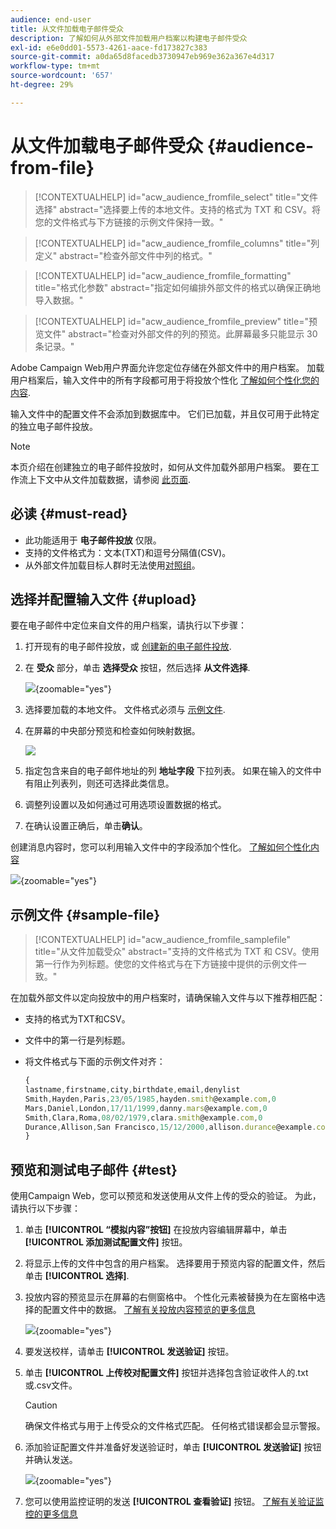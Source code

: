 ```yaml
---
audience: end-user
title: 从文件加载电子邮件受众
description: 了解如何从外部文件加载用户档案以构建电子邮件受众
exl-id: e6e0dd01-5573-4261-aace-fd173827c383
source-git-commit: a0da65d8facedb3730947eb969e362a367e4d317
workflow-type: tm+mt
source-wordcount: '657'
ht-degree: 29%

---
```


# 从文件加载电子邮件受众 {#audience-from-file}

>[!CONTEXTUALHELP]
>id="acw_audience_fromfile_select"
>title="文件选择"
>abstract="选择要上传的本地文件。支持的格式为 TXT 和 CSV。将您的文件格式与下方链接的示例文件保持一致。"

>[!CONTEXTUALHELP]
>id="acw_audience_fromfile_columns"
>title="列定义"
>abstract="检查外部文件中列的格式。"

>[!CONTEXTUALHELP]
>id="acw_audience_fromfile_formatting"
>title="格式化参数"
>abstract="指定如何编排外部文件的格式以确保正确地导入数据。"

>[!CONTEXTUALHELP]
>id="acw_audience_fromfile_preview"
>title="预览文件"
>abstract="检查对外部文件的列的预览。此屏幕最多只能显示 30 条记录。"

Adobe Campaign Web用户界面允许您定位存储在外部文件中的用户档案。 加载用户档案后，输入文件中的所有字段都可用于将投放个性化 [了解如何个性化您的内容](../personalization/personalize.md).

输入文件中的配置文件不会添加到数据库中。 它们已加载，并且仅可用于此特定的独立电子邮件投放。

>[!NOTE]
>
>本页介绍在创建独立的电子邮件投放时，如何从文件加载外部用户档案。 要在工作流上下文中从文件加载数据，请参阅 [此页面](../workflows/activities/load-file.md).

## 必读 {#must-read}

* 此功能适用于 **电子邮件投放** 仅限。
* 支持的文件格式为：文本(TXT)和逗号分隔值(CSV)。
* 从外部文件加载目标人群时无法使用[对照组](control-group.md)。

## 选择并配置输入文件 {#upload}

要在电子邮件中定位来自文件的用户档案，请执行以下步骤：

1. 打开现有的电子邮件投放，或 [创建新的电子邮件投放](../email/create-email.md).
1. 在 **受众** 部分，单击 **选择受众** 按钮，然后选择 **从文件选择**.

   ![](assets/select-from-file.png){zoomable=&quot;yes&quot;}

1. 选择要加载的本地文件。 文件格式必须与 [示例文件](#sample-file).
1. 在屏幕的中央部分预览和检查如何映射数据。

   ![](assets/select-from-file-map.png)

1. 指定包含来自的电子邮件地址的列 **地址字段** 下拉列表。 如果在输入的文件中有阻止列表列，则还可选择此类信息。
1. 调整列设置以及如何通过可用选项设置数据的格式。
1. 在确认设置正确后，单击&#x200B;**确认**。

创建消息内容时，您可以利用输入文件中的字段添加个性化。 [了解如何个性化内容](../personalization/personalize.md)

![](assets/select-external-perso.png){zoomable=&quot;yes&quot;}

## 示例文件 {#sample-file}

>[!CONTEXTUALHELP]
>id="acw_audience_fromfile_samplefile"
>title="从文件加载受众"
>abstract="支持的文件格式为 TXT 和 CSV。使用第一行作为列标题。使您的文件格式与在下方链接中提供的示例文件一致。"

在加载外部文件以定向投放中的用户档案时，请确保输入文件与以下推荐相匹配：

* 支持的格式为TXT和CSV。
* 文件中的第一行是列标题。
* 将文件格式与下面的示例文件对齐：

  ```javascript
  {
  lastname,firstname,city,birthdate,email,denylist
  Smith,Hayden,Paris,23/05/1985,hayden.smith@example.com,0
  Mars,Daniel,London,17/11/1999,danny.mars@example.com,0
  Smith,Clara,Roma,08/02/1979,clara.smith@example.com,0
  Durance,Allison,San Francisco,15/12/2000,allison.durance@example.com,1
  }
  ```

## 预览和测试电子邮件 {#test}

使用Campaign Web，您可以预览和发送使用从文件上传的受众的验证。 为此，请执行以下步骤：

1. 单击 **[!UICONTROL “模拟内容”按钮]** 在投放内容编辑屏幕中，单击 **[!UICONTROL 添加测试配置文件]** 按钮。

1. 将显示上传的文件中包含的用户档案。 选择要用于预览内容的配置文件，然后单击 **[!UICONTROL 选择]**.

1. 投放内容的预览显示在屏幕的右侧窗格中。 个性化元素被替换为在左窗格中选择的配置文件中的数据。 [了解有关投放内容预览的更多信息](../preview-test/preview-content.md)

   ![](assets/file-upload-preview.png){zoomable=&quot;yes&quot;}

1. 要发送校样，请单击 **[!UICONTROL 发送验证]** 按钮。

1. 单击 **[!UICONTROL 上传校对配置文件]** 按钮并选择包含验证收件人的.txt或.csv文件。

   >[!CAUTION]
   >
   >确保文件格式与用于上传受众的文件格式匹配。 任何格式错误都会显示警报。

1. 添加验证配置文件并准备好发送验证时，单击 **[!UICONTROL 发送验证]** 按钮并确认发送。

   ![](assets/file-upload-test.png){zoomable=&quot;yes&quot;}

1. 您可以使用监控证明的发送 **[!UICONTROL 查看验证]** 按钮。 [了解有关验证监控的更多信息](../preview-test/test-deliveries.md#access-test-deliveries)
